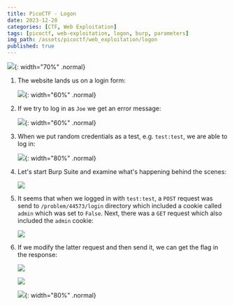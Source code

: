 ```yaml
---
title: PicoCTF - Logon
date: 2023-12-28
categories: [CTF, Web Exploitation]
tags: [picoctf, web-exploitation, logon, burp, parameters]
img_path: /assets/picoctf/web_exploitation/logon
published: true
---
```


![](room_banner.png){: width="70%" .normal}

1. The website lands us on a login form:

    ![](home.png){: width="60%" .normal}

2. If we try to log in as `Joe` we get an error message:

    ![](joe_failed_login.png){: width="60%" .normal}

2. When we put random credentials as a test, e.g. `test:test`, we are able to log in:

    ![](test_login.png){: width="80%" .normal}

3. Let's start Burp Suite and examine what's happening behind the scenes:

    ![](login_process_burp.png)

4. It seems that when we logged in with `test:test`, a `POST` request was send to `/problem/44573/login` directory which included a cookie called `admin` which was set to `False`. Next, there was a `GET` request which also included the `admin` cookie:

    ![](get_flag_request.png)

5. If we modify the latter request and then send it, we can get the flag in the response:

    ![](modified_request.png)

    ![](flag.png)

    ![](flag_browser.png){: width="80%" .normal}



